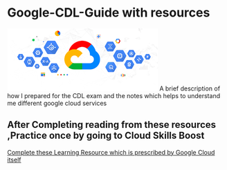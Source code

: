 # Google-CDL-Guide with resources
<img src="Gccp_bg.png" />
A brief description of how I prepared for the CDL exam and the notes which helps to understand me different google cloud services

## After Completing reading from these resources ,Practice once by going to Cloud Skills Boost

[Complete these Learning Resource which is prescribed by Google Cloud itself](https://www.cloudskillsboost.google/paths/9)

